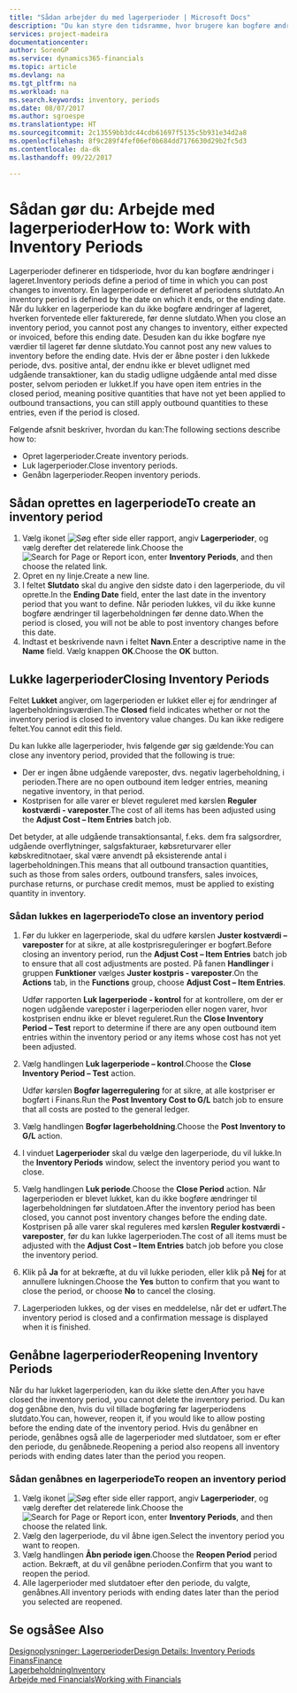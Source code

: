 ```yaml
---
title: "Sådan arbejder du med lagerperioder | Microsoft Docs"
description: "Du kan styre den tidsramme, hvor brugere kan bogføre ændringer af lageret ved at definere lagerperioder."
services: project-madeira
documentationcenter: 
author: SorenGP
ms.service: dynamics365-financials
ms.topic: article
ms.devlang: na
ms.tgt_pltfrm: na
ms.workload: na
ms.search.keywords: inventory, periods
ms.date: 08/07/2017
ms.author: sgroespe
ms.translationtype: HT
ms.sourcegitcommit: 2c13559bb3dc44cdb61697f5135c5b931e34d2a8
ms.openlocfilehash: 8f9c289f4fef06ef0b684dd7176630d29b2fc5d3
ms.contentlocale: da-dk
ms.lasthandoff: 09/22/2017

---
```

# <a name="how-to-work-with-inventory-periods"></a><span data-ttu-id="eaa1c-103">Sådan gør du: Arbejde med lagerperioder</span><span class="sxs-lookup"><span data-stu-id="eaa1c-103">How to: Work with Inventory Periods</span></span>
<span data-ttu-id="eaa1c-104">Lagerperioder definerer en tidsperiode, hvor du kan bogføre ændringer i lageret.</span><span class="sxs-lookup"><span data-stu-id="eaa1c-104">Inventory periods define a period of time in which you can post changes to inventory.</span></span> <span data-ttu-id="eaa1c-105">En lagerperiode er defineret af periodens slutdato.</span><span class="sxs-lookup"><span data-stu-id="eaa1c-105">An inventory period is defined by the date on which it ends, or the ending date.</span></span> <span data-ttu-id="eaa1c-106">Når du lukker en lagerperiode kan du ikke bogføre ændringer af lageret, hverken forventede eller fakturerede, før denne slutdato.</span><span class="sxs-lookup"><span data-stu-id="eaa1c-106">When you close an inventory period, you cannot post any changes to inventory, either expected or invoiced, before this ending date.</span></span> <span data-ttu-id="eaa1c-107">Desuden kan du ikke bogføre nye værdier til lageret før denne slutdato.</span><span class="sxs-lookup"><span data-stu-id="eaa1c-107">You cannot post any new values to inventory before the ending date.</span></span> <span data-ttu-id="eaa1c-108">Hvis der er åbne poster i den lukkede periode, dvs. positive antal, der endnu ikke er blevet udlignet med udgående transaktioner, kan du stadig udligne udgående antal med disse poster, selvom perioden er lukket.</span><span class="sxs-lookup"><span data-stu-id="eaa1c-108">If you have open item entries in the closed period, meaning positive quantities that have not yet been applied to outbound transactions, you can still apply outbound quantities to these entries, even if the period is closed.</span></span>  

<span data-ttu-id="eaa1c-109">Følgende afsnit beskriver, hvordan du kan:</span><span class="sxs-lookup"><span data-stu-id="eaa1c-109">The following sections describe how to:</span></span>  

* <span data-ttu-id="eaa1c-110">Opret lagerperioder.</span><span class="sxs-lookup"><span data-stu-id="eaa1c-110">Create inventory periods.</span></span>  
* <span data-ttu-id="eaa1c-111">Luk lagerperioder.</span><span class="sxs-lookup"><span data-stu-id="eaa1c-111">Close inventory periods.</span></span>  
* <span data-ttu-id="eaa1c-112">Genåbn lagerperioder.</span><span class="sxs-lookup"><span data-stu-id="eaa1c-112">Reopen inventory periods.</span></span>  

## <a name="to-create-an-inventory-period"></a><span data-ttu-id="eaa1c-113">Sådan oprettes en lagerperiode</span><span class="sxs-lookup"><span data-stu-id="eaa1c-113">To create an inventory period</span></span>  
1. <span data-ttu-id="eaa1c-114">Vælg ikonet ![Søg efter side eller rapport](media/ui-search/search_small.png "Ikonet Søg efter side eller rapport"), angiv **Lagerperioder**, og vælg derefter det relaterede link.</span><span class="sxs-lookup"><span data-stu-id="eaa1c-114">Choose the ![Search for Page or Report](media/ui-search/search_small.png "Search for Page or Report icon") icon, enter **Inventory Periods**, and then choose the related link.</span></span>  
2. <span data-ttu-id="eaa1c-115">Opret en ny linje.</span><span class="sxs-lookup"><span data-stu-id="eaa1c-115">Create a new line.</span></span>  
3. <span data-ttu-id="eaa1c-116">I feltet **Slutdato** skal du angive den sidste dato i den lagerperiode, du vil oprette.</span><span class="sxs-lookup"><span data-stu-id="eaa1c-116">In the **Ending Date** field, enter the last date in the inventory period that you want to define.</span></span> <span data-ttu-id="eaa1c-117">Når perioden lukkes, vil du ikke kunne bogføre ændringer til lagerbeholdningen før denne dato.</span><span class="sxs-lookup"><span data-stu-id="eaa1c-117">When the period is closed, you will not be able to post inventory changes before this date.</span></span>  
4. <span data-ttu-id="eaa1c-118">Indtast et beskrivende navn i feltet **Navn**.</span><span class="sxs-lookup"><span data-stu-id="eaa1c-118">Enter a descriptive name in the **Name** field.</span></span> <span data-ttu-id="eaa1c-119">Vælg knappen **OK**.</span><span class="sxs-lookup"><span data-stu-id="eaa1c-119">Choose the **OK** button.</span></span>  

## <a name="closing-inventory-periods"></a><span data-ttu-id="eaa1c-120">Lukke lagerperioder</span><span class="sxs-lookup"><span data-stu-id="eaa1c-120">Closing Inventory Periods</span></span>  
<span data-ttu-id="eaa1c-121">Feltet **Lukket** angiver, om lagerperioden er lukket eller ej for ændringer af lagerbeholdningsværdien.</span><span class="sxs-lookup"><span data-stu-id="eaa1c-121">The **Closed** field indicates whether or not the inventory period is closed to inventory value changes.</span></span> <span data-ttu-id="eaa1c-122">Du kan ikke redigere feltet.</span><span class="sxs-lookup"><span data-stu-id="eaa1c-122">You cannot edit this field.</span></span>  

<span data-ttu-id="eaa1c-123">Du kan lukke alle lagerperioder, hvis følgende gør sig gældende:</span><span class="sxs-lookup"><span data-stu-id="eaa1c-123">You can close any inventory period, provided that the following is true:</span></span>  

* <span data-ttu-id="eaa1c-124">Der er ingen åbne udgående vareposter, dvs. negativ lagerbeholdning, i perioden.</span><span class="sxs-lookup"><span data-stu-id="eaa1c-124">There are no open outbound item ledger entries, meaning negative inventory, in that period.</span></span>  
* <span data-ttu-id="eaa1c-125">Kostprisen for alle varer er blevet reguleret med kørslen **Reguler kostværdi - vareposter**.</span><span class="sxs-lookup"><span data-stu-id="eaa1c-125">The cost of all items has been adjusted using the **Adjust Cost – Item Entries** batch job.</span></span>  

<span data-ttu-id="eaa1c-126">Det betyder, at alle udgående transaktionsantal, f.eks. dem fra salgsordrer, udgående overflytninger, salgsfakturaer, købsreturvarer eller købskreditnotaer, skal være anvendt på eksisterende antal i lagerbeholdningen.</span><span class="sxs-lookup"><span data-stu-id="eaa1c-126">This means that all outbound transaction quantities, such as those from sales orders, outbound transfers, sales invoices, purchase returns, or purchase credit memos, must be applied to existing quantity in inventory.</span></span>  

### <a name="to-close-an-inventory-period"></a><span data-ttu-id="eaa1c-127">Sådan lukkes en lagerperiode</span><span class="sxs-lookup"><span data-stu-id="eaa1c-127">To close an inventory period</span></span>  
1. <span data-ttu-id="eaa1c-128">Før du lukker en lagerperiode, skal du udføre kørslen **Juster kostværdi – vareposter** for at sikre, at alle kostprisreguleringer er bogført.</span><span class="sxs-lookup"><span data-stu-id="eaa1c-128">Before closing an inventory period, run the **Adjust Cost – Item Entries** batch job to ensure that all cost adjustments are posted.</span></span> <span data-ttu-id="eaa1c-129">På fanen **Handlinger** i gruppen **Funktioner** vælges **Juster kostpris - vareposter**.</span><span class="sxs-lookup"><span data-stu-id="eaa1c-129">On the **Actions** tab, in the **Functions** group, choose **Adjust Cost – Item Entries**.</span></span>  

     <span data-ttu-id="eaa1c-130">Udfør rapporten **Luk lagerperiode - kontrol** for at kontrollere, om der er nogen udgående vareposter i lagerperioden eller nogen varer, hvor kostprisen endnu ikke er blevet reguleret.</span><span class="sxs-lookup"><span data-stu-id="eaa1c-130">Run the **Close Inventory Period – Test** report to determine if there are any open outbound item entries within the inventory period or any items whose cost has not yet been adjusted.</span></span>  
2. <span data-ttu-id="eaa1c-131">Vælg handlingen **Luk lagerperiode – kontrol**.</span><span class="sxs-lookup"><span data-stu-id="eaa1c-131">Choose the **Close Inventory Period – Test** action.</span></span>  

     <span data-ttu-id="eaa1c-132">Udfør kørslen **Bogfør lagerregulering** for at sikre, at alle kostpriser er bogført i Finans.</span><span class="sxs-lookup"><span data-stu-id="eaa1c-132">Run the **Post Inventory Cost to G/L** batch job to ensure that all costs are posted to the general ledger.</span></span>  
3. <span data-ttu-id="eaa1c-133">Vælg handlingen **Bogfør lagerbeholdning**.</span><span class="sxs-lookup"><span data-stu-id="eaa1c-133">Choose the **Post Inventory to G/L** action.</span></span>  
4. <span data-ttu-id="eaa1c-134">I vinduet **Lagerperioder** skal du vælge den lagerperiode, du vil lukke.</span><span class="sxs-lookup"><span data-stu-id="eaa1c-134">In the **Inventory Periods** window, select the inventory period you want to close.</span></span>  
5. <span data-ttu-id="eaa1c-135">Vælg handlingen **Luk periode**.</span><span class="sxs-lookup"><span data-stu-id="eaa1c-135">Choose the **Close Period** action.</span></span> <span data-ttu-id="eaa1c-136">Når lagerperioden er blevet lukket, kan du ikke bogføre ændringer til lagerbeholdningen før slutdatoen.</span><span class="sxs-lookup"><span data-stu-id="eaa1c-136">After the inventory period has been closed, you cannot post inventory changes before the ending date.</span></span> <span data-ttu-id="eaa1c-137">Kostprisen på alle varer skal reguleres med kørslen **Reguler kostværdi - vareposter**, før du kan lukke lagerperioden.</span><span class="sxs-lookup"><span data-stu-id="eaa1c-137">The cost of all items must be adjusted with the **Adjust Cost – Item Entries** batch job before you close the inventory period.</span></span>  
6. <span data-ttu-id="eaa1c-138">Klik på **Ja** for at bekræfte, at du vil lukke perioden, eller klik på **Nej** for at annullere lukningen.</span><span class="sxs-lookup"><span data-stu-id="eaa1c-138">Choose the **Yes** button to confirm that you want to close the period, or choose **No** to cancel the closing.</span></span>  
7. <span data-ttu-id="eaa1c-139">Lagerperioden lukkes, og der vises en meddelelse, når det er udført.</span><span class="sxs-lookup"><span data-stu-id="eaa1c-139">The inventory period is closed and a confirmation message is displayed when it is finished.</span></span>  

## <a name="reopening-inventory-periods"></a><span data-ttu-id="eaa1c-140">Genåbne lagerperioder</span><span class="sxs-lookup"><span data-stu-id="eaa1c-140">Reopening Inventory Periods</span></span>  
<span data-ttu-id="eaa1c-141">Når du har lukket lagerperioden, kan du ikke slette den.</span><span class="sxs-lookup"><span data-stu-id="eaa1c-141">After you have closed the inventory period, you cannot delete the inventory period.</span></span> <span data-ttu-id="eaa1c-142">Du kan dog genåbne den, hvis du vil tillade bogføring før lagerperiodens slutdato.</span><span class="sxs-lookup"><span data-stu-id="eaa1c-142">You can, however, reopen it, if you would like to allow posting before the ending date of the inventory period.</span></span> <span data-ttu-id="eaa1c-143">Hvis du genåbner en periode, genåbnes også alle de lagerperioder med slutdatoer, som er efter den periode, du genåbnede.</span><span class="sxs-lookup"><span data-stu-id="eaa1c-143">Reopening a period also reopens all inventory periods with ending dates later than the period you reopen.</span></span>  

### <a name="to-reopen-an-inventory-period"></a><span data-ttu-id="eaa1c-144">Sådan genåbnes en lagerperiode</span><span class="sxs-lookup"><span data-stu-id="eaa1c-144">To reopen an inventory period</span></span>  
1. <span data-ttu-id="eaa1c-145">Vælg ikonet ![Søg efter side eller rapport](media/ui-search/search_small.png "Ikonet Søg efter side eller rapport"), angiv **Lagerperioder**, og vælg derefter det relaterede link.</span><span class="sxs-lookup"><span data-stu-id="eaa1c-145">Choose the ![Search for Page or Report](media/ui-search/search_small.png "Search for Page or Report icon") icon, enter **Inventory Periods**, and then choose the related link.</span></span>  
2. <span data-ttu-id="eaa1c-146">Vælg den lagerperiode, du vil åbne igen.</span><span class="sxs-lookup"><span data-stu-id="eaa1c-146">Select the inventory period you want to reopen.</span></span>  
3. <span data-ttu-id="eaa1c-147">Vælg handlingen **Åbn periode igen**.</span><span class="sxs-lookup"><span data-stu-id="eaa1c-147">Choose the **Reopen Period** period action.</span></span> <span data-ttu-id="eaa1c-148">Bekræft, at du vil genåbne perioden.</span><span class="sxs-lookup"><span data-stu-id="eaa1c-148">Confirm that you want to reopen the period.</span></span>  
4. <span data-ttu-id="eaa1c-149">Alle lagerperioder med slutdatoer efter den periode, du valgte, genåbnes.</span><span class="sxs-lookup"><span data-stu-id="eaa1c-149">All inventory periods with ending dates later than the period you selected are reopened.</span></span>  

## <a name="see-also"></a><span data-ttu-id="eaa1c-150">Se også</span><span class="sxs-lookup"><span data-stu-id="eaa1c-150">See Also</span></span>  
[<span data-ttu-id="eaa1c-151">Designoplysninger: Lagerperioder</span><span class="sxs-lookup"><span data-stu-id="eaa1c-151">Design Details: Inventory Periods</span></span>](design-details-inventory-periods.md)  
[<span data-ttu-id="eaa1c-152">Finans</span><span class="sxs-lookup"><span data-stu-id="eaa1c-152">Finance</span></span>](finance.md)  
[<span data-ttu-id="eaa1c-153">Lagerbeholdning</span><span class="sxs-lookup"><span data-stu-id="eaa1c-153">Inventory</span></span>](inventory-manage-inventory.md)  
[<span data-ttu-id="eaa1c-154">Arbejde med Financials</span><span class="sxs-lookup"><span data-stu-id="eaa1c-154">Working with Financials</span></span>](ui-work-product.md)

